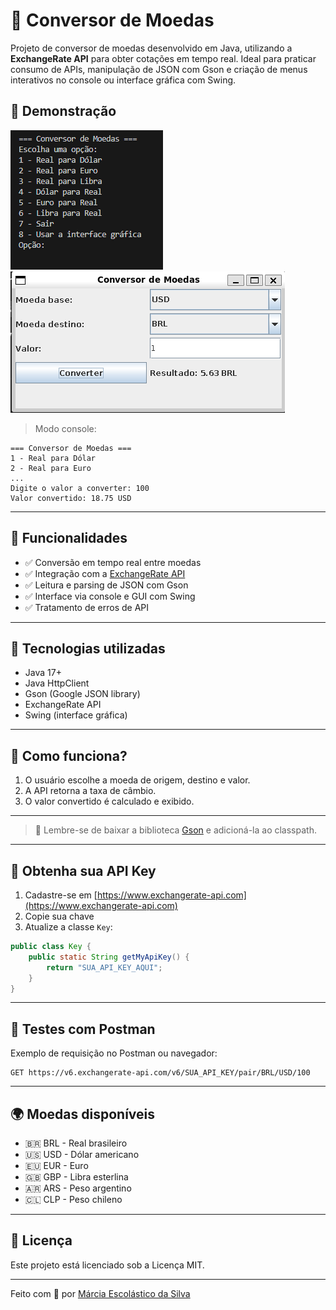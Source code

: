 
# 💱 Conversor de Moedas

Projeto de conversor de moedas desenvolvido em Java, utilizando a **ExchangeRate API** para obter cotações em tempo real. Ideal para praticar consumo de APIs, manipulação de JSON com Gson e criação de menus interativos no console ou interface gráfica com Swing.

## 📸 Demonstração

![Demonstração CLI](conversor-moedas/src/Assets/CLI.png)
![Demonstração GUI](conversor-moedas/src/Assets/GUI.png)


> Modo console:
```
=== Conversor de Moedas ===
1 - Real para Dólar
2 - Real para Euro
...
Digite o valor a converter: 100
Valor convertido: 18.75 USD
```

---

## 🚀 Funcionalidades

- ✅ Conversão em tempo real entre moedas
- ✅ Integração com a [ExchangeRate API](https://www.exchangerate-api.com/)
- ✅ Leitura e parsing de JSON com Gson
- ✅ Interface via console e GUI com Swing
- ✅ Tratamento de erros de API

---

## 🔧 Tecnologias utilizadas

- Java 17+
- Java HttpClient
- Gson (Google JSON library)
- ExchangeRate API
- Swing (interface gráfica)

---

## 🧠 Como funciona?

1. O usuário escolhe a moeda de origem, destino e valor.
2. A API retorna a taxa de câmbio.
3. O valor convertido é calculado e exibido.

---

> 📌 Lembre-se de baixar a biblioteca [Gson](https://repo1.maven.org/maven2/com/google/code/gson/gson/2.10.1/) e adicioná-la ao classpath.

---

## 🔑 Obtenha sua API Key

1. Cadastre-se em [https://www.exchangerate-api.com](https://www.exchangerate-api.com)
2. Copie sua chave
3. Atualize a classe `Key`:

```java
public class Key {
    public static String getMyApiKey() {
        return "SUA_API_KEY_AQUI";
    }
}
```

---

## 🧪 Testes com Postman

Exemplo de requisição no Postman ou navegador:

```
GET https://v6.exchangerate-api.com/v6/SUA_API_KEY/pair/BRL/USD/100
```

---

## 🌍 Moedas disponíveis

- 🇧🇷 BRL - Real brasileiro  
- 🇺🇸 USD - Dólar americano  
- 🇪🇺 EUR - Euro  
- 🇬🇧 GBP - Libra esterlina  
- 🇦🇷 ARS - Peso argentino  
- 🇨🇱 CLP - Peso chileno  

---


## 📄 Licença

Este projeto está licenciado sob a Licença MIT.

---

Feito com 💙 por [Márcia Escolástico da Silva](https://www.linkedin.com/in/marcia-escolastico/)
